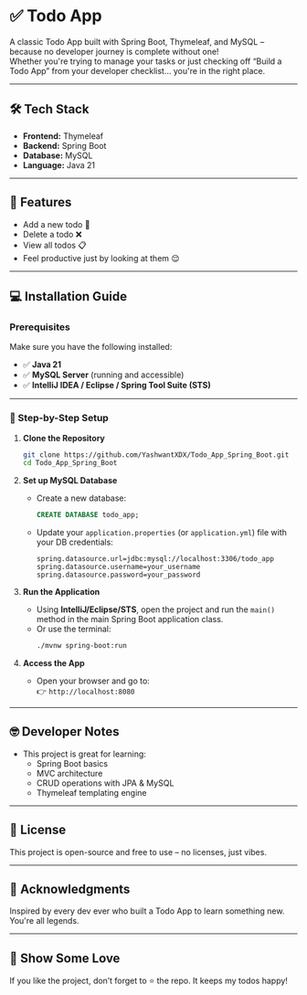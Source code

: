 # ✅ Todo App

A classic Todo App built with Spring Boot, Thymeleaf, and MySQL – because no developer journey is complete without one!  
Whether you're trying to manage your tasks or just checking off “Build a Todo App” from your developer checklist... you're in the right place.

---

## 🛠️ Tech Stack

- **Frontend:** Thymeleaf  
- **Backend:** Spring Boot  
- **Database:** MySQL  
- **Language:** Java 21  

---

## 🚀 Features

- Add a new todo 📝  
- Delete a todo ❌  
- View all todos 📋  
- Feel productive just by looking at them 😌

---

## 💻 Installation Guide

### Prerequisites
Make sure you have the following installed:

- ✅ **Java 21**  
- ✅ **MySQL Server** (running and accessible)  
- ✅ **IntelliJ IDEA / Eclipse / Spring Tool Suite (STS)**

---

### 🧪 Step-by-Step Setup

1. **Clone the Repository**
   ```bash
   git clone https://github.com/YashwantXDX/Todo_App_Spring_Boot.git
   cd Todo_App_Spring_Boot
   ```

2. **Set up MySQL Database**
   - Create a new database:
     ```sql
     CREATE DATABASE todo_app;
     ```
   - Update your `application.properties` (or `application.yml`) file with your DB credentials:
     ```properties
     spring.datasource.url=jdbc:mysql://localhost:3306/todo_app
     spring.datasource.username=your_username
     spring.datasource.password=your_password
     ```

3. **Run the Application**
   - Using **IntelliJ/Eclipse/STS**, open the project and run the `main()` method in the main Spring Boot application class.
   - Or use the terminal:
     ```bash
     ./mvnw spring-boot:run
     ```

4. **Access the App**
   - Open your browser and go to:  
     👉 `http://localhost:8080`

---

## 🤓 Developer Notes

- This project is great for learning:
  - Spring Boot basics
  - MVC architecture
  - CRUD operations with JPA & MySQL
  - Thymeleaf templating engine

---

## 🧾 License

This project is open-source and free to use – no licenses, just vibes.

---

## 🙌 Acknowledgments

Inspired by every dev ever who built a Todo App to learn something new. You're all legends.

---

## 🌟 Show Some Love

If you like the project, don’t forget to ⭐ the repo. It keeps my todos happy!
